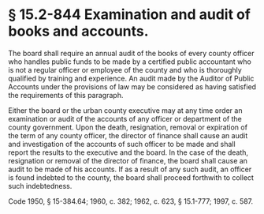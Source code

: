 # § 15.2-844 Examination and audit of books and accounts.

<p>The board shall require an annual audit of the books of every county officer who handles public funds to be made by a certified public accountant who is not a regular officer or employee of the county and who is thoroughly qualified by training and experience. An audit made by the Auditor of Public Accounts under the provisions of law may be considered as having satisfied the requirements of this paragraph.</p><p>Either the board or the urban county executive may at any time order an examination or audit of the accounts of any officer or department of the county government. Upon the death, resignation, removal or expiration of the term of any county officer, the director of finance shall cause an audit and investigation of the accounts of such officer to be made and shall report the results to the executive and the board. In the case of the death, resignation or removal of the director of finance, the board shall cause an audit to be made of his accounts. If as a result of any such audit, an officer is found indebted to the county, the board shall proceed forthwith to collect such indebtedness.</p><p>Code 1950, § 15-384.64; 1960, c. 382; 1962, c. 623, § 15.1-777; 1997, c. 587.</p>